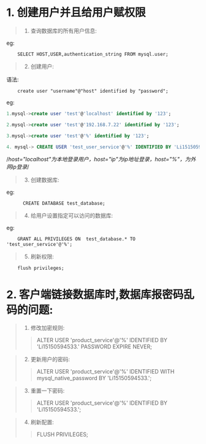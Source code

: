 # 1. 创建用户并且给用户赋权限
> 1. 查询数据库的所有用户信息:  

eg:
```
    SELECT HOST,USER,authentication_string FROM mysql.user;
```

> 2. 创建用户: 

语法:
```
    create user "username"@"host" identified by "password";
```

eg:
```sql
1.mysql->create user 'test'@'localhost' identified by '123';

2.mysql->create user 'test'@'192.168.7.22' identified by '123';

3.mysql->create user 'test'@'%' identified by '123';

4. mysql-> CREATE USER 'test_user_service'@'%' IDENTIFIED BY 'Li15150594533.';
```
  /*host="localhost"为本地登录用户，host="ip"为ip地址登录，host="%"，为外网ip登录*/


> 3. 创建数据库:

eg:

```
      CREATE DATABASE test_database;
```

> 4. 给用户设置指定可以访问的数据库:

eg:
```
    GRANT ALL PRIVILEGES ON  test_database.* TO 'test_user_service'@'%';
```

> 5. 刷新权限:
```
    flush privileges;
```


# 2. 客户端链接数据库时,数据库报密码乱码的问题:
> 1. 修改加密规则:
>>  ALTER USER 'product_service'@'%' IDENTIFIED BY 'Li15150594533.' PASSWORD EXPIRE NEVER;

> 2. 更新用户的密码:
>> ALTER USER 'product_service'@'%' IDENTIFIED WITH mysql_native_password BY 'Li15150594533.'; 

> 3. 重置一下密码: 
>> ALTER USER 'product_service'@'%' IDENTIFIED BY 'Li15150594533.';

> 4. 刷新配置:
>> FLUSH PRIVILEGES;